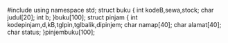 #include <iostream> 
using namespace std; 
struct buku 
{
	int kodeB,sewa,stock;
	char judul[20];
	int b;
}buku[100]; 
struct pinjam 
{
	int kodepinjam,d,kB,tglpin,tglbalik,dipinjem;
	char namap[40];
	char alamat[40];
	char status;
}pinjembuku[100]; 
